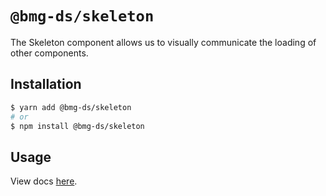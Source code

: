 # `@bmg-ds/skeleton`

The Skeleton component allows us to visually communicate the loading of other components.

## Installation

```sh
$ yarn add @bmg-ds/skeleton
# or
$ npm install @bmg-ds/skeleton
```

## Usage

View docs [here]().
